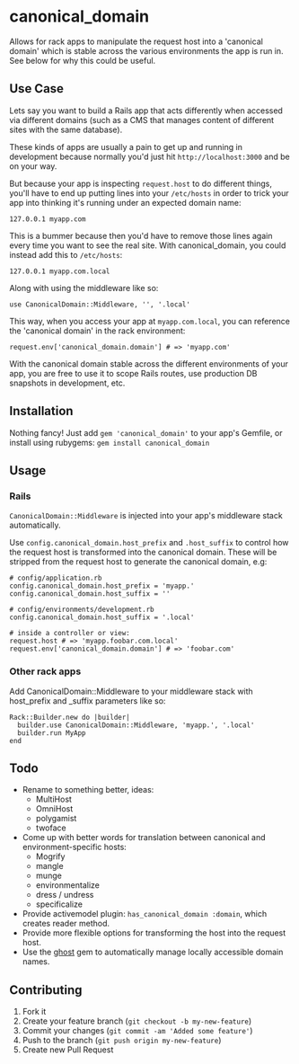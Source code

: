 # canonical_domain

Allows for rack apps to manipulate the request host into a 'canonical domain'
which is stable across the various environments the app is run in. See below
for why this could be useful.

## Use Case

Lets say you want to build a Rails app that acts differently when accessed via
different domains (such as a CMS that manages content of different sites with
the same database).

These kinds of apps are usually a pain to get up and running in development
because normally you'd just hit `http://localhost:3000` and be on your way.

But because your app is inspecting `request.host` to do different things, you'll
have to end up putting lines into your `/etc/hosts` in order to trick your app
into thinking it's running under an expected domain name:

    127.0.0.1 myapp.com

This is a bummer because then you'd have to remove those lines again every time
you want to see the real site. With canonical_domain, you could instead add this
to `/etc/hosts`:

    127.0.0.1 myapp.com.local

Along with using the middleware like so:

    use CanonicalDomain::Middleware, '', '.local'

This way, when you access your app at `myapp.com.local`, you can reference the
'canonical domain' in the rack environment:

    request.env['canonical_domain.domain'] # => 'myapp.com'

With the canonical domain stable across the different environments of your app,
you are free to use it to scope Rails routes, use production DB snapshots in
development, etc.

## Installation

Nothing fancy! Just add `gem 'canonical_domain'` to your app's Gemfile, or
install using rubygems: `gem install canonical_domain`

## Usage

### Rails

`CanonicalDomain::Middleware` is injected into your app's middleware stack
automatically.

Use `config.canonical_domain.host_prefix` and `.host_suffix` to control how the
request host is transformed into the canonical domain. These will be stripped
from the request host to generate the canonical domain, e.g:

    # config/application.rb
    config.canonical_domain.host_prefix = 'myapp.'
    config.canonical_domain.host_suffix = ''

    # config/environments/development.rb
    config.canonical_domain.host_suffix = '.local'

    # inside a controller or view:
    request.host # => 'myapp.foobar.com.local'
    request.env['canonical_domain.domain'] # => 'foobar.com'

### Other rack apps

Add CanonicalDomain::Middleware to your middleware stack with host_prefix and
_suffix parameters like so:

    Rack::Builder.new do |builder|
      builder.use CanonicalDomain::Middleware, 'myapp.', '.local'
      builder.run MyApp
    end

## Todo

- Rename to something better, ideas:
    * MultiHost
    * OmniHost
    * polygamist
    * twoface
- Come up with better words for translation between canonical and
  environment-specific hosts:
    * Mogrify
    * mangle
    * munge
    * environmentalize
    * dress / undress
    * specificalize
- Provide activemodel plugin: `has_canonical_domain :domain`, which creates
  reader method.
- Provide more flexible options for transforming the host into the request host.
- Use the [ghost](https://github.com/bjeanes/ghost) gem to automatically manage
  locally accessible domain names.

## Contributing

1. Fork it
2. Create your feature branch (`git checkout -b my-new-feature`)
3. Commit your changes (`git commit -am 'Added some feature'`)
4. Push to the branch (`git push origin my-new-feature`)
5. Create new Pull Request
